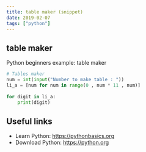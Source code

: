 ```yaml
---
title: table maker (snippet)
date: 2019-02-07
tags: ["python"]
---
```


## table maker

Python beginners example: table maker

```python
# Tables maker
num = int(input("Number to make table : "))
li_a = [num for num in range(0 , num * 11 , num)]
 
for digit in li_a:
	print(digit)


```

## Useful links

- Learn Python: https://pythonbasics.org
- Download Python: https://python.org
